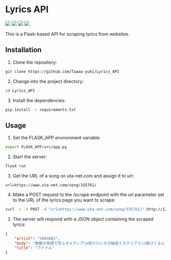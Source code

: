 # Lyrics API

<img src="https://img.shields.io/badge/Flask-v2.2.3-blue?logo=flask&logoColor=white"> <img src="https://img.shields.io/badge/Python-v3.11.3-blue?logo=python&logoColor=white"> <img src="https://img.shields.io/github/commit-activity/m/Taaaa-yuki/Lyrics_API?logo=github"> <img src="https://img.shields.io/github/repo-size/Taaaa-yuki/Lyrics_API?logo=github">

This is a Flask-based API for scraping lyrics from websites.

## Installation

1. Clone the repository:

```bash
git clone https://github.com/Taaaa-yuki/Lyrics_API
```

2. Change into the project directory:

```bash
cd Lyrics_API
```

3. Install the dependencies:

```bash
pip install -r requirements.txt
```

## Usage

1. Set the FLASK_APP environment variable:

```bash
export FLASK_APP=src/app.py
```

2. Start the server:

```bash
flask run
```

3. Get the URL of a song on uta-net.com and assign it to url:

```url
url=https://www.uta-net.com/song/335761/
```

4. Make a POST request to the /scrape endpoint with the url parameter set to the URL of the lyrics page you want to scrape:

```bash
curl -s -X POST -d "url=https://www.uta-net.com/song/335761/" http://127.0.0.1:5000/scrape | jq
```

1. The server will respond with a JSON object containing the scraped lyrics:

```json
{
    "artist": "YOASOBI",
    "body": "無敵の笑顔で荒らすメディア\n知りたいその秘密ミステリアス\n抜けてるとこさえ彼女のエリア\n完璧で嘘つきな君は\n天才的なアイドル様\n\n今日何食べた？\n好きな本は？\n遊びに行くならどこに行くの？\n何も食べてない\nそれは内緒\n何を聞かれても\nのらりくらり\n\nそう淡々と\nだけど燦々と\n見えそうで見えない秘密は蜜の味\nあれもないないない\nこれもないないない\n好きなタイプは？\n相手は？\nさあ答えて\n\n「誰かを好きになることなんて私分からなくてさ」\n嘘か本当か知り得ない\nそんな言葉にまた一人堕ちる\nまた好きにさせる\n\n誰もが目を奪われていく\n君は完璧で究極のアイドル\n金輪際現れない\n一番星の生まれ変わり\nその笑顔で愛してるで\n誰も彼も虜にしていく\nその瞳がその言葉が\n嘘でもそれは完全なアイ\n\nはいはいあの子は特別です\n我々はハナからおまけです\nお星様の引き立て役Bです\n全てがあの子のお陰なわけない\n洒落臭い\n妬み嫉妬なんてないわけがない\nこれはネタじゃない\nからこそ許せない\n完璧じゃない君じゃ許せない\n自分を許せない\n誰よりも強い君以外は認めない\n\n誰もが信じ崇めてる\nまさに最強で無敵のアイドル\n弱点なんて見当たらない\n一番星を宿している\n弱いとこなんて見せちゃダメダメ\n知りたくないとこは見せずに\n唯一無二じゃなくちゃイヤイヤ\nそれこそ本物のアイ\n\n得意の笑顔で沸かすメディア\n隠しきるこの秘密だけは\n愛してるって嘘で積むキャリア\nこれこそ私なりの愛だ\n流れる汗も綺麗なアクア\nルビーを隠したこの瞼\n歌い踊り舞う私はマリア\nそう嘘はとびきりの愛だ\n\n誰かに愛されたことも\n誰かのこと愛したこともない\nそんな私の嘘がいつか本当になること\n信じてる\n\nいつかきっと全部手に入れる\n私はそう欲張りなアイドル\n等身大でみんなのこと\nちゃんと愛したいから\n今日も嘘をつくの\nこの言葉がいつか本当になる日を願って\nそれでもまだ\n君と君にだけは言えずにいたけど\nやっと言えた\nこれは絶対嘘じゃない\n愛してる",
    "title": "アイドル"
}
```
